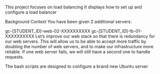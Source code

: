 This project focuses on load balancing
It displays how to set up and configure a load balancer

Background Context
You have been given 2 additional servers:

gc-[STUDENT_ID]-web-02-XXXXXXXXXX
gc-[STUDENT_ID]-lb-01-XXXXXXXXXX
Let’s improve our web stack so that there is redundancy for our web servers. This will allow us to be able to accept more traffic by doubling the number of web servers, and to make our infrastructure more reliable. If one web server fails, we will still have a second one to handle requests.

The bash scripts are designed to configure a brand new Ubuntu server
